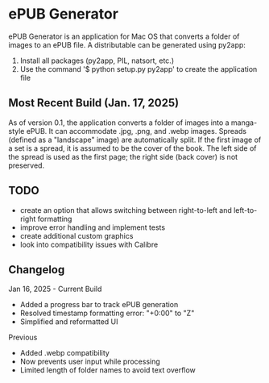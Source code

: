 # ePUB Generator

ePUB Generator is an application for Mac OS that converts a folder of images to an ePUB file. A distributable can be generated using py2app:
1. Install all packages (py2app, PIL, natsort, etc.)
2. Use the command '$ python setup.py py2app' to create the application file

## Most Recent Build (Jan. 17, 2025)

As of version 0.1, the application converts a folder of images into a manga-style ePUB.  It can accommodate .jpg, .png, and .webp images. Spreads (defined as a "landscape" image) are automatically split. If the first image of a set is a spread, it is assumed to be the cover of the book. The left side of the spread is used as the first page; the right side (back cover) is not preserved.

## TODO

- create an option that allows switching between right-to-left and left-to-right formatting
- improve error handling and implement tests
- create additional custom graphics
- look into compatibility issues with Calibre

## Changelog

Jan 16, 2025 - Current Build
- Added a progress bar to track ePUB generation
- Resolved timestamp formatting error: "+0:00" to "Z"
- Simplified and reformatted UI

Previous
- Added .webp compatibility
- Now prevents user input while processing
- Limited length of folder names to avoid text overflow
